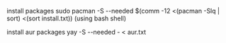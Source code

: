 install packages
sudo pacman -S --needed $(comm -12 <(pacman -Slq | sort) <(sort install.txt)) (using bash shell)

install aur packages
yay -S --needed - < aur.txt
